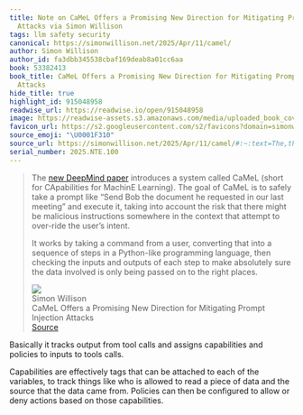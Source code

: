 ```yaml
---
title: Note on CaMeL Offers a Promising New Direction for Mitigating Prompt Injection
  Attacks via Simon Willison
tags: llm safety security
canonical: https://simonwillison.net/2025/Apr/11/camel/
author: Simon Willison
author_id: fa3dbb345538cbaf169deab8a01cc6aa
book: 53382413
book_title: CaMeL Offers a Promising New Direction for Mitigating Prompt Injection
  Attacks
hide_title: true
highlight_id: 915048958
readwise_url: https://readwise.io/open/915048958
image: https://readwise-assets.s3.amazonaws.com/media/uploaded_book_covers/profile_265723/camel-card.jpg
favicon_url: https://s2.googleusercontent.com/s2/favicons?domain=simonwillison.net
source_emoji: "\U0001F310"
source_url: https://simonwillison.net/2025/Apr/11/camel/#:~:text=The,the%20right%20places.
serial_number: 2025.NTE.100
---
```

> The [new DeepMind paper](https://arxiv.org/abs/2503.18813) introduces a system called CaMeL (short for CApabilities for MachinE Learning). The goal of CaMeL is to safely take a prompt like “Send Bob the document he requested in our last meeting” and execute it, taking into account the risk that there might be malicious instructions somewhere in the context that attempt to over-ride the user’s intent.
> 
> It works by taking a command from a user, converting that into a sequence of steps in a Python-like programming language, then checking the inputs and outputs of each step to make absolutely sure the data involved is only being passed on to the right places.
> <div class="quoteback-footer"><div class="quoteback-avatar"><img class="mini-favicon" src="https://s2.googleusercontent.com/s2/favicons?domain=simonwillison.net"></div><div class="quoteback-metadata"><div class="metadata-inner"><span style="display:none">FROM:</span><div aria-label="Simon Willison" class="quoteback-author"> Simon Willison</div><div aria-label="CaMeL Offers a Promising New Direction for Mitigating Prompt Injection Attacks" class="quoteback-title"> CaMeL Offers a Promising New Direction for Mitigating Prompt Injection Attacks</div></div></div><div class="quoteback-backlink"><a target="_blank" aria-label="go to the full text of this quotation" rel="noopener" href="https://simonwillison.net/2025/Apr/11/camel/#:~:text=The,the%20right%20places." class="quoteback-arrow"> Source</a></div></div>

Basically it tracks output from tool calls and assigns capabilities and policies to inputs to tools calls. 

Capabilities are effectively tags that can be attached to each of the variables, to track things like who is allowed to read a piece of data and the source that the data came from. Policies can then be configured to allow or deny actions based on those capabilities.
